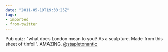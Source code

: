 ```yaml
---
date: "2011-05-19T19:33:25Z"
tags:
- imported
- from-twitter
---
```

Pub quiz: "what does London mean to you? As a sculpture. Made from this sheet of tinfoil". AMAZING. [@stapletonantic](https://twitter.com/stapletonantic)
